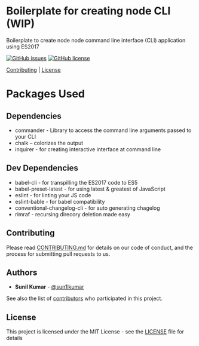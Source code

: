 # Boilerplate for creating node CLI (WIP)
Boilerplate to create node node command line interface (CLI) application using ES2017

[![GitHub issues](https://img.shields.io/github/issues/sun1l/cli-boilerplate-node.svg)](https://github.com/sun1l/cli-boilerplate-node/issues)
[![GitHub license](https://img.shields.io/badge/license-MIT-blue.svg)](https://raw.githubusercontent.com/sun1l/cli-boilerplate-node/master/LICENSE)

[Contributing](#contributing) |
[License](#license)

# Packages Used

## Dependencies

* commander - Library to access the command line arguments passed to your CLI
* chalk – colorizes the output
* inquirer - for creating interactive interface at command line


## Dev Dependencies

* babel-cli - for transpilling the ES2017 code to ES5
* babel-preset-latest - for using latest & greatest of JavaScript
* eslint - for linting your JS code
* eslint-bable - for babel compatibility
* conventional-changelog-cli - for auto generating chagelog
* rimraf - recursing direcory deletion made easy

## Contributing

Please read [CONTRIBUTING.md](CONTRIBUTING.md) for details on our code of conduct, and the process for submitting pull requests to us.

## Authors

*   **Sunil Kumar** - [@sun1lkumar](https://twitter.com/sun1lkumar)

See also the list of [contributors](https://github.com/sun1l/dotfiles-generator/graphs/contributors) who participated in this project.

## License

This project is licensed under the MIT License - see the [LICENSE](LICENSE) file for details
